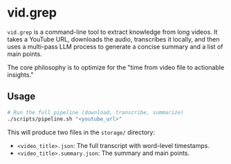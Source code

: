 # vid.grep

`vid.grep` is a command-line tool to extract knowledge from long videos. It takes a YouTube URL, downloads the audio, transcribes it locally, and then uses a multi-pass LLM process to generate a concise summary and a list of main points.

The core philosophy is to optimize for the "time from video file to actionable insights."

## Usage

```bash
# Run the full pipeline (download, transcribe, summarize)
./scripts/pipeline.sh "<youtube_url>"
```

This will produce two files in the `storage/` directory:
- `<video_title>.json`: The full transcript with word-level timestamps.
- `<video_title>.summary.json`: The summary and main points.
